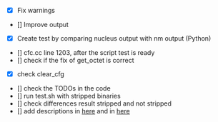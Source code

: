 - [x] Fix warnings
- [] Improve output
- [x] Create test by comparing nucleus output with nm output (Python)
- [] cfc.cc line 1203, after the script test is ready
- [] check if the fix of get_octet is correct
- [x] check clear_cfg
- [] check the TODOs in the code
- [] run test.sh with stripped binaries
- [] check differences result stripped and not stripped
- [] add descriptions in [here](./test/README.md) and in [here](./utilities/README.md)
